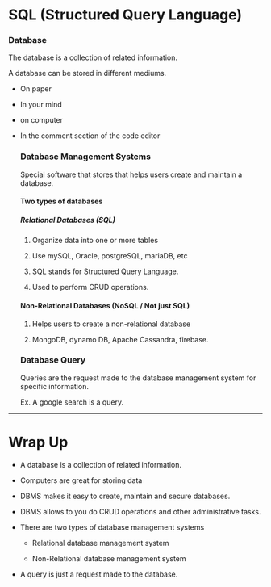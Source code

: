 # SQL (Structured Query Language)

### Database

The database is a collection of related information.

A database can be stored in different mediums.

- On paper
  
- In your mind
  
- on computer
  
- In the comment section of the code editor
  
  ### Database Management Systems
  
  Special software that stores that helps users create and maintain a database.
  
  #### Two types of databases
  
  ##### Relational Databases (SQL)
  
  1. Organize data into one or more tables
    
  2. Use mySQL, Oracle, postgreSQL, mariaDB, etc
    
  3. SQL stands for Structured Query Language.
    
  4. Used to perform CRUD operations.
    
  
  #### Non-Relational Databases (NoSQL / Not just SQL)
  
  1. Helps users to create a non-relational database
    
  2. MongoDB, dynamo DB, Apache Cassandra, firebase.
    
  
  ### Database Query
  
  Queries are the request made to the database management system for specific information.
  
  Ex. A google search is a query.
  

---

# Wrap Up

- A database is a collection of related information.
  
- Computers are great for storing data
  
- DBMS makes it easy to create, maintain and secure databases.
  
- DBMS allows to you do CRUD operations and other administrative tasks.
  
- There are two types of database management systems
  
  - Relational database management system
    
  - Non-Relational database management system
    
- A query is just a request made to the database.
